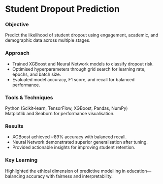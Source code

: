 # Student Dropout Prediction

### Objective
Predict the likelihood of student dropout using engagement, academic, and demographic data across multiple stages.

### Approach
- Trained XGBoost and Neural Network models to classify dropout risk.
- Optimised hyperparameters through grid search for learning rate, epochs, and batch size.
- Evaluated model accuracy, F1 score, and recall for balanced performance.

### Tools & Techniques
Python (Scikit-learn, TensorFlow, XGBoost, Pandas, NumPy)  
Matplotlib and Seaborn for performance visualisation.

### Results
- XGBoost achieved ~89% accuracy with balanced recall.
- Neural Network demonstrated superior generalisation after tuning.
- Provided actionable insights for improving student retention.

### Key Learning
Highlighted the ethical dimension of predictive modelling in education—balancing accuracy with fairness and interpretability.

